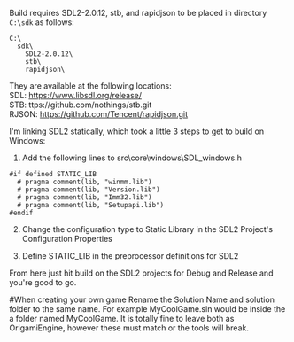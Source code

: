 Build requires SDL2-2.0.12, stb, and rapidjson to be placed in directory `C:\sdk` as follows:

```
C:\
  sdk\
    SDL2-2.0.12\
    stb\
    rapidjson\
```

They are available at the following locations:  
SDL:   https://www.libsdl.org/release/  
STB:   ttps://github.com/nothings/stb.git  
RJSON: https://github.com/Tencent/rapidjson.git  


I'm linking SDL2 statically, which took a little 3 steps to get to build on Windows:

1. Add the following lines to src\core\windows\SDL_windows.h


```
#if defined STATIC_LIB
  # pragma comment(lib, "winmm.lib")
  # pragma comment(lib, "Version.lib")
  # pragma comment(lib, "Imm32.lib")
  # pragma comment(lib, "Setupapi.lib")
#endif
```

2. Change the configuration type to Static Library in the SDL2 Project's Configuration Properties

3. Define STATIC_LIB in the preprocessor definitions for SDL2

From here just hit build on the SDL2 projects for Debug and Release and you're good to go.

#When creating your own game
Rename the Solution Name and solution folder to the same name. For example MyCoolGame.sln would be inside the a folder named MyCoolGame. It is totally fine to leave both as OrigamiEngine, however these must match or the tools will break.
